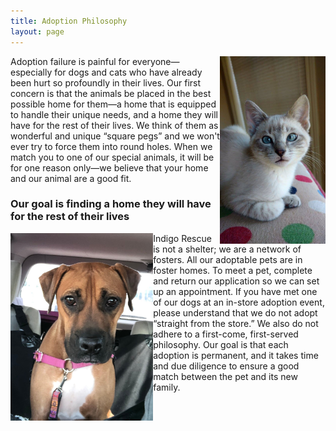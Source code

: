 ```yaml
---
title: Adoption Philosophy
layout: page
---
```


<img align="right" height="300" src="/assets/images/adoption_philosophy1.jpg">

Adoption failure is painful for everyone—especially for dogs and cats who have already been hurt so profoundly in their lives. Our first concern is that the animals be placed in the best possible home for them—a home that is equipped to handle their unique needs, and a home they will have for the rest of their lives. We think of them as wonderful and unique “square pegs” and we won't ever try to force them into round holes. When we match you to one of our special animals, it will be for one reason only—we believe that your home and our animal are a good fit.

### Our goal is finding a home they will have for the rest of their lives

<img align="left" height="300" src="/assets/images/adoption_philosophy2.jpg">

Indigo Rescue is not a shelter; we are a network of fosters. All our adoptable pets are in foster homes. To meet a pet, complete and return our application so we can set up an appointment. If you have met one of our dogs at an in-store adoption event, please understand that we do not adopt “straight from the store.”  We also do not adhere to a first-come, first-served philosophy. Our goal is that each adoption is permanent, and it takes time and due diligence to ensure a good match between the pet and its new family.


